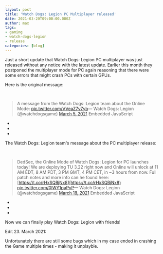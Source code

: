 ```yaml
---
layout: post
title: 'Watch Dogs: Legion PC Multiplayer released'
date: 2021-03-20T09:00:00.000Z
author: max
tags:
- gaming
- watch-dogs-legion
- release
categories: [blog]
---
```


Just a short update that Watch Dogs: Legion PC multiplayer was just released without any notice with the latest update. Earlier this month they postponed the multiplayer mode for PC again reasoning that there were some errors that might crash PCs with certain GPUs.

Here is the original message:

‌

> A message from the Watch Dogs: Legion team about the Online Mode: [pic.twitter.com/VVeaZ7v7yb](https://t.co/VVeaZ7v7yb)— Watch Dogs: Legion (@watchdogsgame) [March 5, 2021](https://twitter.com/watchdogsgame/status/1367928214824378368?ref_src=twsrc%5Etfw) Embedded JavaScript

- 
- 
- ‌

The Watch Dogs: Legion team's message about the PC multiplayer release:

‌

> DedSec, the Online Mode of Watch Dogs: Legion for PC launches today! We are deploying TU 3.22 right now and Online will unlock at 11 AM EDT, 8 AM PDT, 3 PM GMT, 4 PM CET, in ~3 hours from now. Full patch notes and more info can he found here: [https://t.co/rHxSQBjNx8](https://t.co/rHxSQBjNx8) [pic.twitter.com/0lWY1paPvP](https://t.co/0lWY1paPvP)— Watch Dogs: Legion (@watchdogsgame) [March 18, 2021](https://twitter.com/watchdogsgame/status/1372518977457549314?ref_src=twsrc%5Etfw) Embedded JavaScript

- 
- 
- ‌

Now we can finally play Watch Dogs: Legion with friends!

Edit 23. March 2021:

Unfortunately there are still some bugs which in my case ended in crashing the Game multiple times - making it unplayble.

